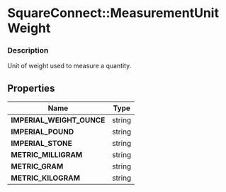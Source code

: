 # SquareConnect::MeasurementUnitWeight

### Description

Unit of weight used to measure a quantity.

## Properties
Name | Type
------------ | -------------
**IMPERIAL_WEIGHT_OUNCE** | string
**IMPERIAL_POUND** | string
**IMPERIAL_STONE** | string
**METRIC_MILLIGRAM** | string
**METRIC_GRAM** | string
**METRIC_KILOGRAM** | string



